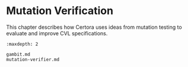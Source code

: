 Mutation Verification
=================================

This chapter describes how Certora uses ideas from
mutation testing to evaluate and improve CVL specifications.

```{toctree}
:maxdepth: 2

gambit.md
mutation-verifier.md
```

